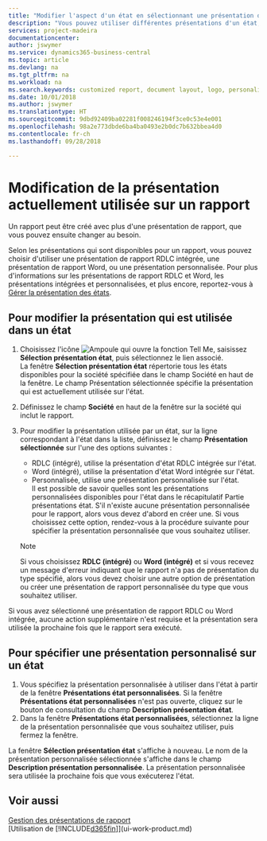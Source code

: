 ```yaml
---
title: "Modifier l'aspect d'un état en sélectionnant une présentation différente | Microsoft Docs"
description: "Vous pouvez utiliser différentes présentations d'un état, et passer d'une présentation à l'autre pour modifier l'aspect d'un état."
services: project-madeira
documentationcenter: 
author: jswymer
ms.service: dynamics365-business-central
ms.topic: article
ms.devlang: na
ms.tgt_pltfrm: na
ms.workload: na
ms.search.keywords: customized report, document layout, logo, personalize
ms.date: 10/01/2018
ms.author: jswymer
ms.translationtype: HT
ms.sourcegitcommit: 9dbd92409ba02281f008246194f3ce0c53e4e001
ms.openlocfilehash: 98a2e773dbde6ba4ba0493e2b0dc7b632bbea4d0
ms.contentlocale: fr-ch
ms.lasthandoff: 09/28/2018

---
```

# <a name="change-which-layout-is-currently-used-on-a-report"></a>Modification de la présentation actuellement utilisée sur un rapport
Un rapport peut être créé avec plus d'une présentation de rapport, que vous pouvez ensuite changer au besoin.

Selon les présentations qui sont disponibles pour un rapport, vous pouvez choisir d'utiliser une présentation de rapport RDLC intégrée, une présentation de rapport Word, ou une présentation personnalisée. Pour plus d'informations sur les présentations de rapport RDLC et Word, les présentations intégrées et personnalisées, et plus encore, reportez-vous à [Gérer la présentation des états](ui-manage-report-layouts.md).

## <a name="to-change-the-layout-that-is-used-on-a-report"></a>Pour modifier la présentation qui est utilisée dans un état
1. Choisissez l'icône ![Ampoule qui ouvre la fonction Tell Me](media/ui-search/search_small.png "Dites-moi ce que vous voulez faire"), saisissez **Sélection présentation état**, puis sélectionnez le lien associé.  
   La fenêtre **Sélection présentation état** répertorie tous les états disponibles pour la société spécifiée dans le champ Société en haut de la fenêtre. Le champ Présentation sélectionnée spécifie la présentation qui est actuellement utilisée sur l'état.
2. Définissez le champ **Société** en haut de la fenêtre sur la société qui inclut le rapport.
3. Pour modifier la présentation utilisée par un état, sur la ligne correspondant à l'état dans la liste, définissez le champ **Présentation sélectionnée** sur l'une des options suivantes :
   * RDLC (intégré), utilise la présentation d'état RDLC intégrée sur l'état.
   * Word (intégré), utilise la présentation d'état Word intégrée sur l'état.
   * Personnalisée, utilise une présentation personnalisée sur l'état.  
     Il est possible de savoir quelles sont les présentations personnalisées disponibles pour l'état dans le récapitulatif Partie présentations état. S'il n'existe aucune présentation personnalisée pour le rapport, alors vous devez d'abord en créer une. Si vous choisissez cette option, rendez-vous à la procédure suivante pour spécifier la présentation personnalisée que vous souhaitez utiliser.

    > [!NOTE]  
    >   Si vous choisissez **RDLC (intégré)** ou **Word (intégré)** et si vous recevez un message d'erreur indiquant que le rapport n'a pas de présentation du type spécifié, alors vous devez choisir une autre option de présentation ou créer une présentation de rapport personnalisée du type que vous souhaitez utiliser.

Si vous avez sélectionné une présentation de rapport RDLC ou Word intégrée, aucune action supplémentaire n'est requise et la présentation sera utilisée la prochaine fois que le rapport sera exécuté.

## <a name="to-specify-a-custom-layout-on-a-report"></a>Pour spécifier une présentation personnalisé sur un état
1. Vous spécifiez la présentation personnalisée à utiliser dans l'état à partir de la fenêtre **Présentations état personnalisées**. Si la fenêtre **Présentations état personnalisées** n'est pas ouverte, cliquez sur le bouton de consultation du champ **Description présentation état**.
2. Dans la fenêtre **Présentations état personnalisées**, sélectionnez la ligne de la présentation personnalisée que vous souhaitez utiliser, puis fermez la fenêtre.

La fenêtre **Sélection présentation état** s'affiche à nouveau. Le nom de la présentation personnalisée sélectionnée s'affiche dans le champ **Description présentation personnalisée**. La présentation personnalisée sera utilisée la prochaine fois que vous exécuterez l'état.

## <a name="see-also"></a>Voir aussi
[Gestion des présentations de rapport](ui-manage-report-layouts.md)  
[Utilisation de [!INCLUDE[d365fin](includes/d365fin_md.md)]](ui-work-product.md)

